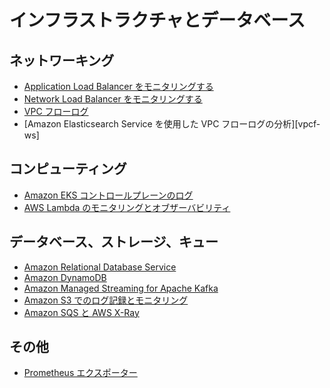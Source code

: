 # インフラストラクチャとデータベース

## ネットワーキング

- [Application Load Balancer をモニタリングする][alb-docs]
- [Network Load Balancer をモニタリングする][nlb-docs]
- [VPC フローログ][vpcfl]
- [Amazon Elasticsearch Service を使用した VPC フローログの分析][vpcf-ws]

## コンピューティング

- [Amazon EKS コントロールプレーンのログ][eks-cp]
- [AWS Lambda のモニタリングとオブザーバビリティ][lambda-docs]

## データベース、ストレージ、キュー

- [Amazon Relational Database Service][rds]
- [Amazon DynamoDB][ddb]
- [Amazon Managed Streaming for Apache Kafka][msk]
- [Amazon S3 でのログ記録とモニタリング][s3mon]
- [Amazon SQS と AWS X-Ray][sqstrace]

## その他

- [Prometheus エクスポーター][prometheus-exporters]

[alb-docs]: https://docs.aws.amazon.com/ja_jp/elasticloadbalancing/latest/application/load-balancer-monitoring.html
[nlb-docs]: https://docs.aws.amazon.com/ja_jp/elasticloadbalancing/latest/network/load-balancer-monitoring.html
[vpcfl]: https://docs.aws.amazon.com/ja_jp/vpc/latest/userguide/flow-logs.html
[eks-cp]: https://docs.aws.amazon.com/ja_jp/eks/latest/userguide/control-plane-logs.html
[lambda-docs]: https://docs.aws.amazon.com/ja_jp/lambda/latest/operatorguide/monitoring-observability.html
[rds]: rds.md
[ddb]: dynamodb.md
[msk]: msk.md
[s3mon]: https://docs.aws.amazon.com/ja_jp/AmazonS3/latest/userguide/s3-incident-response.html
[sqstrace]: https://docs.aws.amazon.com/ja_jp/xray/latest/devguide/xray-services-sqs.html
[prometheus-exporters]: https://prometheus.io/docs/instrumenting/exporters/
